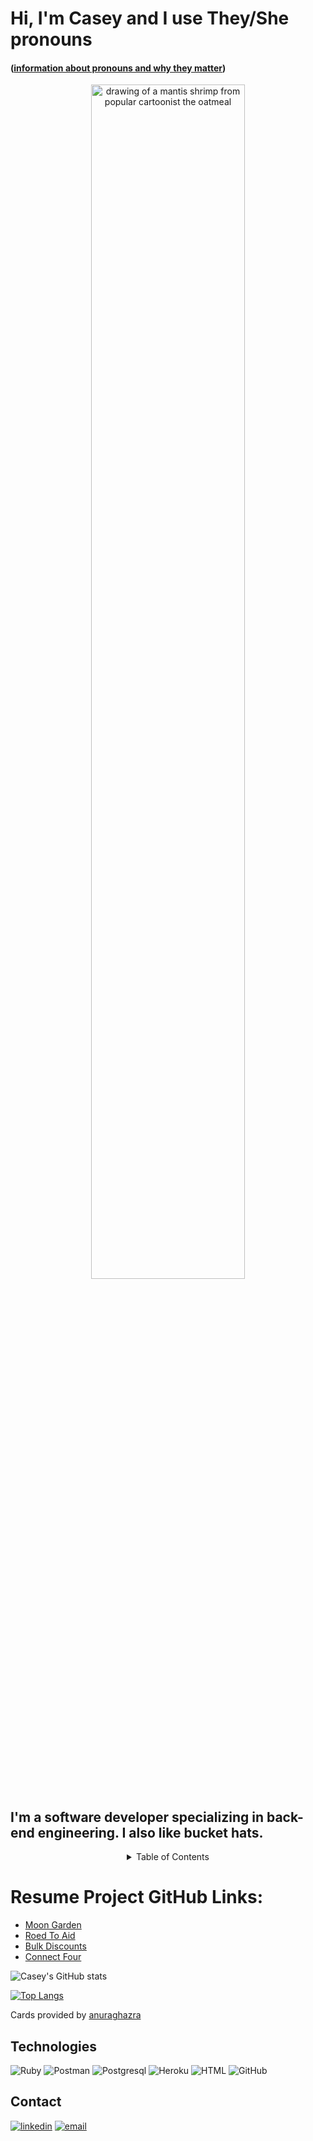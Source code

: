 # Hi, I'm Casey and I use They/She pronouns 
#### ([information about pronouns and why they matter](https://www.edi.nih.gov/blog/communities/what-are-gender-pronouns-why-do-they-matter#:~:text=Using%20appropriate%20pronouns%20is%20a,pronouns%20respected%20in%20the%20workplace.))


<div align="center">
<img src="https://reefbuilders.com/wp-content/blogs.dir/1/files/2013/04/mantis_shrimp2_7.jpg" alt="drawing of a mantis shrimp from popular cartoonist the oatmeal" width="70%"/>
</div>

## I'm a software developer specializing in back-end engineering. I also like bucket hats.

<!-- TABLE OF CONTENTS -->
<div align="center">
<details>
  <summary>Table of Contents</summary>
  <ol>
    <li><a href="#resume-project-github-links">Resume Projects</a></li>
    <li><a href="#technologies">Technologies</a></li>
    <li><a href="#contact">Contact</a></li>
  </ol>
</details> 
</div>

# Resume Project GitHub Links:

- [Moon Garden](https://github.com/Moon-Garden)
- [Roed To Aid](https://github.com/Roe-dToAid)
- [Bulk Discounts](https://github.com/casefaz/little-esty-bulk-discounts)
- [Connect Four](https://github.com/casefaz/connect_four)
  

![Casey's GitHub stats](https://github-readme-stats.vercel.app/api?username=casefaz&theme=blueberry&show_icons=true)

[![Top Langs](https://github-readme-stats.vercel.app/api/top-langs/?username=casefaz&theme=blueberry&layout=compact)](https://github.com/casefaz/github-readme-stats)


Cards provided by [anuraghazra](https://github.com/anuraghazra/github-readme-stats)
## Technologies
![Ruby](https://img.shields.io/badge/Ruby_on_Rails-CC0000?style=for-the-badge&logo=ruby-on-rails&logoColor=white)
![Postman](https://img.shields.io/badge/Postman-FF6C37?style=for-the-badge&logo=Postman&logoColor=white)
![Postgresql](https://img.shields.io/badge/PostgreSQL-316192?style=for-the-badge&logo=postgresql&logoColor=white)
![Heroku](https://img.shields.io/badge/Heroku-430098?style=for-the-badge&logo=heroku&logoColor=white)
![HTML](https://img.shields.io/badge/HTML5-E34F26?style=for-the-badge&logo=html5&logoColor=white)
![GitHub](https://img.shields.io/badge/GitHub-100000?style=for-the-badge&logo=github&logoColor=white)
## Contact
<section align="left">
  <a href="https://www.linkedin.com/in/casefaz/"><img alt="linkedin"  src="https://img.shields.io/badge/-LinkedIn-black.svg?style=for-the-badge&logo=linkedin&colorB=1C5D99"/></a>
  <a href="mailto:casefazio@gmail.com"><img alt="email" src="https://img.shields.io/badge/-Email-f2c236.svg?style=for-the-badge&colorB=0078D4" /></a>
</section>


